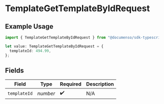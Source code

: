 # TemplateGetTemplateByIdRequest

## Example Usage

```typescript
import { TemplateGetTemplateByIdRequest } from "@documenso/sdk-typescript/models/operations";

let value: TemplateGetTemplateByIdRequest = {
  templateId: 494.99,
};
```

## Fields

| Field              | Type               | Required           | Description        |
| ------------------ | ------------------ | ------------------ | ------------------ |
| `templateId`       | *number*           | :heavy_check_mark: | N/A                |